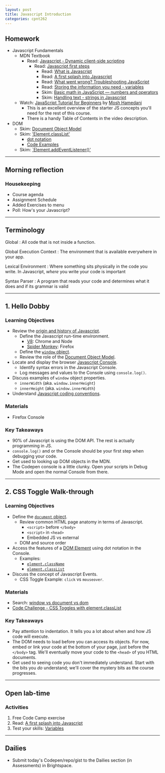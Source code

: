 ```yaml
---
layout: post
title: Javascript Introduction
categories: cpnt262
---
```


## Homework
- Javascript Fundamentals
  - MDN Textbook
    - Read: [Javascript - Dynamic client-side scripting](https://developer.mozilla.org/en-US/docs/Learn/JavaScript)
      - Read: [Javascript first steps](https://developer.mozilla.org/en-US/docs/Learn/JavaScript/First_steps)
        - Read: [What is Javascript](https://developer.mozilla.org/en-US/docs/Learn/JavaScript/First_steps/What_is_JavaScript)
        - Read: [A first splash into Javascript](https://developer.mozilla.org/en-US/docs/Learn/JavaScript/First_steps/A_first_splash)
        - Read: [What went wrong? Troubleshooting JavaScript](https://developer.mozilla.org/en-US/docs/Learn/JavaScript/First_steps/What_went_wrong)
        - Read: [Storing the information you need - variables](https://developer.mozilla.org/en-US/docs/Learn/JavaScript/First_steps/Variables)
        - Skim: [Basic math in JavaScript — numbers and operators](https://developer.mozilla.org/en-US/docs/Learn/JavaScript/First_steps/Math)
        - Skim: [Handling text - strings in Javascript](https://developer.mozilla.org/en-US/docs/Learn/JavaScript/First_steps/Strings)
  - Watch: [JavaScript Tutorial for Beginners](https://youtu.be/W6NZfCO5SIk) by [Mosh Hamedani](https://codewithmosh.com/)
    - This is an excellent overview of the starter JS concepts you'll need for the rest of this course.
    - There is a handy Table of Contents in the video description.
- DOM
  - Skim: [Document Object Model](https://developer.mozilla.org/en-US/docs/Web/API/Document_Object_Model)
  - Skim: ['Element.classList'](https://developer.mozilla.org/en-US/docs/Web/API/Element/classList)
    - [dot notation](https://developer.mozilla.org/en-US/docs/Learn/JavaScript/Objects/Basics#Dot_notation)
    - [Code Examples](https://developer.mozilla.org/en-US/docs/Web/API/Element/classList#Examples)
  - Skim: [`Element.addEventListener()'](https://developer.mozilla.org/en-US/docs/Web/API/EventTarget/addEventListener)


---

## Morning reflection
### Housekeeping
- Course agenda
- Assignment Schedule
- Added Exercises to menu
- Poll: How's your Javascript?

---
## Terminology
Global
: All code that is not inside a function.

Global Execution Context
: The environment that is available everywhere in your app.

Lexical Environment
: Where something sits physically in the code you write. In Javascript, *where* you write your code is important

Syntax Parser
: A program that reads your code and determines what it does and if its grammar is valid

---

## 1. Hello Dobby
### Learning Objectives
- Review the [origin and history of Javascript](https://developer.mozilla.org/en-US/docs/Glossary/JavaScript).
  - Define the Javascript run-time environment.
    - [V8](https://en.wikipedia.org/wiki/V8_(JavaScript_engine)): Chrome and Node
    - [Spider Monkey](https://en.wikipedia.org/wiki/SpiderMonkey): Firefox
  - Define the [`window` object](https://developer.mozilla.org/en-US/docs/Web/API/Window).
  - Review the role of the [Document Object Model](https://developer.mozilla.org/en-US/docs/Web/API/Document_Object_Model/Introduction).
- Locate and display the browser [Javascript Console](https://balsamiq.com/support/faqs/browserconsole/).
  - Identify syntax errors in the Javascript Console.
  - Log messages and values to the Console using `console.log()`.
- Discuss examples of `window` object properties.
  - `innerWidth` (aka. `window.innerHeight`)
  - `innerHeight` (aka. `window.innerWidth`)
- Understand [Javascript coding conventions](https://www.w3schools.com/js/js_conventions.asp).

### Materials
- Firefox Console

### Key Takeaways
- 90% of Javascript is using the DOM API. The rest is actually programming in JS.
- `console.log()` and or the Console should be your first step when debugging your code.
- Get used to looking up DOM objects in the MDN.
- The Codepen console is a little clunky. Open your scripts in Debug Mode and open the normal Console from there.

---

## 2. CSS Toggle Walk-through
### Learning Objectives
- Define the [`document` object](https://developer.mozilla.org/en-US/docs/Web/API/Document).
  - Review common HTML page anatomy in terms of Javascript.
    - `<script>` before `</body>`
    - `<script>` in `<head>`
    - Embedded JS vs external
  - DOM and source order
- Access the features of a [DOM Element](https://developer.mozilla.org/en-US/docs/Web/API/Element) using dot notation in the Console.
  - Examples:
    - [`element.className`](https://developer.mozilla.org/en-US/docs/Web/API/Element/className)
    - [`element.classList`](https://developer.mozilla.org/en-US/docs/Web/API/Element/classList)
- Discuss the concept of Javascript Events.
  - CSS Toggle Example: `click` vs `mouseover`.

### Materials
- Search: [window vs document vs dom](https://www.google.com/search?q=window+vs+document+vs+dom)
- [Code Challenge - CSS Toggles with element.classList](http://browsertherapy.com/challenges/css-toggles-with-classlist/)

### Key Takeaways
- Pay attention to indentation. It tells you a lot about when and how JS code will execute.
- The DOM needs to load before you can access its objects. For now, embed or link your code at the bottom of your page, just before the `</body>` tag. We'll eventually move your code to the `<head>` of you HTML documents.
- Get used to seeing code you don't immediately understand. Start with the bits you _do_ understand; we'll cover the mystery bits as the course progresses.

---

## Open lab-time
### Activities
1. Free Code Camp exercise
2. Read: [A first splash into Javascript](https://developer.mozilla.org/en-US/docs/Learn/JavaScript/First_steps/A_first_splash)
3. Test your skills: [Variables](https://developer.mozilla.org/en-US/docs/Learn/JavaScript/First_steps/Test_your_skills:_variables)


---

## Dailies
- Submit today's Codepen/repo/gist to the Dailies section (in Assessments) in Brightspace.